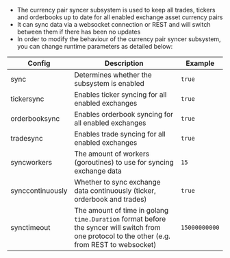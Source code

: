 + The currency pair syncer subsystem is used to keep all trades, tickers and orderbooks up to date for all enabled exchange asset currency pairs
+ It can sync data via a websocket connection or REST and will switch between them if there has been no updates
+ In order to modify the behaviour of the currency pair syncer subsystem, you can change runtime parameters as detailed below:

| Config | Description | Example |
| ------ | ----------- | ------- |
| sync | Determines whether the subsystem is enabled | `true` |
| tickersync |  Enables ticker syncing for all enabled exchanges |   `true`|
| orderbooksync | Enables orderbook syncing for all enabled exchanges |  `true` |
| tradesync | Enables trade syncing for all enabled exchanges |  `true` |
| syncworkers | The amount of workers (goroutines) to use for syncing exchange data | `15` |
| synccontinuously | Whether to sync exchange data continuously (ticker, orderbook and trades) | `true` |
| synctimeout | The amount of time in golang `time.Duration` format before the syncer will switch from one protocol to the other (e.g. from REST to websocket) | `15000000000` |


